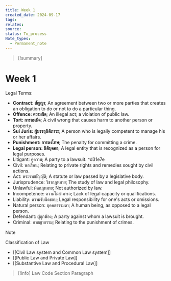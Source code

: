 ```yaml
---
title: Week 1
created_date: 2024-09-17
tags: 
relates: 
source: 
status: To_process
Note_types:
  - Permanent_note
---
```

> [!summary]
> 

# Week 1

Legal Terms:
- **Contract: สัญญา**; An agreement between two or more parties that creates an obligation to do or not to do a particular thing.
- **Offence: ความผิด**; An illegal act; a violation of public law.
- **Tort: การละเมิด**; A civil wrong that causes harm to another person or property.
- **Sui Juris: ผู้บรรลุนิติภาวะ**; A person who is legally competent to manage his or her affairs. 
- **Punishment: การลงโทษ**; The penalty for committing a crime.
- **Legal person: นิติบุคคล**; A legal entity that is recognized as a person for legal purposes.
- Litigant: คู่ความ; A party to a lawsuit. ^d31e7e
- Civil: พลเรือน; Relating to private rights and remedies sought by civil actions.
- Act: พระราชบัญญัติ; A statute or law passed by a legislative body.
- Jurisprudence: วิชากฎหมาย; The study of law and legal philosophy.
- Unlawful: ผิดกฎหมาย; Not authorized by law.
- Incompetence: ความไม่สามารถ; Lack of legal capacity or qualifications.
- Liability: ความรับผิดชอบ; Legal responsibility for one's acts or omissions.
- Natural person: บุคคลธรรมดา; A human being, as opposed to a legal person.
- Defendant: ผู้ถูกฟ้อง; A party against whom a lawsuit is brought.
- Criminal: อาชญากรรม; Relating to the punishment of crimes.

> [!note]
> Classification of Law
> - [[Civil Law system and Common Law system]]
> - [[Public Law and Private Law]]
> - [[Substantive Law and Procedural Law]]


> [!info]
> Law Code
> Section
> Paragraph 

